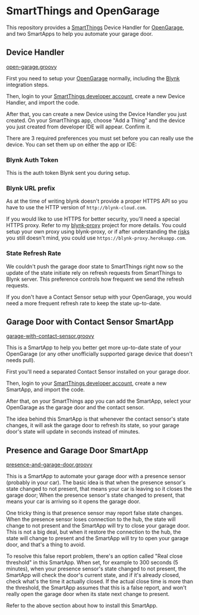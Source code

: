 # SmartThings and OpenGarage

This repository provides a [SmartThings](https://www.smartthings.com/)
Device Handler for [OpenGarage](https://opengarage.io),
and two SmartApps to help you automate your garage door.

## Device Handler

[open-garage.groovy](open-garage.groovy)

First you need to setup your [OpenGarage](https://opengarage.io) normally,
including the [Blynk](https://blynk.cc) integration steps.

Then, login to your
[SmartThings developer account](https://graph.api.smartthings.com/),
create a new Device Handler, and import the code.

After that, you can create a new Device using the Device Handler you just
created.
On your SmartThings app, choose "Add a Thing" and the device you just created
from developer IDE will appear. Confirm it.

There are 3 required preferences you must set before you can really use the
device. You can set them up on either the app or IDE:

### Blynk Auth Token

This is the auth token Blynk sent you during setup.

### Blynk URL prefix

As at the time of writing blynk doesn't provide a proper HTTPS API so you have
to use the HTTP version of `http://blynk-cloud.com`.

If you would like to use HTTPS for better security,
you'll need a special HTTPS proxy.
Refer to my [blynk-proxy](https://github.com/fishy/blynk-proxy) project for more
details.
You could setup your own proxy using blynk-proxy,
or if after understanding the
[risks](https://github.com/fishy/blynk-proxy/blob/master/README.md#should-i-use-your-heroku-app)
you still doesn't mind, you could use `https://blynk-proxy.herokuapp.com`.

### State Refresh Rate

We couldn't push the garage door state to SmartThings right now so the update of
the state initiate rely on refresh requests from SmartThings to Blynk server.
This preference controls how frequent we send the refresh requests.

If you don't have a Contact Sensor setup with your OpenGarage,
you would need a more frequent refresh rate to keep the state up-to-date.

## Garage Door with Contact Sensor SmartApp

[garage-with-contact-sensor.groovy](garage-with-contact-sensor.groovy)

This is a SmartApp to help you better get more up-to-date state of your
OpenGarage
(or any other unofficially supported garage device that doesn't needs pull).

First you'll need a separated Contact Sensor installed on your garage door.

Then, login to your
[SmartThings developer account](https://graph.api.smartthings.com/),
create a new SmartApp, and import the code.

After that, on your SmartThings app you can add the SmartApp,
select your OpenGarage as the garage door and the contact sensor.

The idea behind this SmartApp is that whenever the contact sensor's state
changes, it will ask the garage door to refresh its state,
so your garage door's state will update in seconds instead of minutes.

## Presence and Garage Door SmartApp

[presence-and-garage-door.groovy](presence-and-garage-door.groovy)

This is a SmartApp to automate your garage door with a presence sensor
(probably in your car).
The basic idea is that when the presence sensor's state changed to not present,
that means your car is leaving so it closes the garage door;
When the presence sensor's state changed to present,
that means your car is arriving so it opens the garage door.

One tricky thing is that presence sensor may report false state changes.
When the presence sensor loses connection to the hub,
the state will change to not present and the SmartApp will try to close your
garage door.
This is not a big deal,
but when it restore the connection to the hub,
the state will change to present and the SmartApp will try to open your garage
door, and that's a thing to avoid.

To resolve this false report problem,
there's an option called "Real close threshold" in this SmartApp.
When set, for example to 300 seconds (5 minutes),
when your presence sensor's state changed to not present,
the SmartApp will check the door's current state,
and if it's already closed, check what's the time it actually closed.
If the actual close time is more than the threshold,
the SmartApp assumes that this is a false report,
and won't really open the garage door when its state next change to present.

Refer to the above section about how to install this SmartApp.
